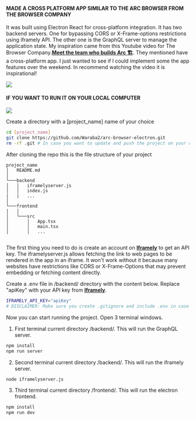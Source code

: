 #### MADE A CROSS PLATFORM APP SIMILAR TO THE ARC BROWSER FROM THE BROWSER COMPANY
It was built using Electron React for cross-platform integration. It has two backend servers. One 
for bypassing CORS or X-Frame-options restrictions using iframely API. The other one is the GraphQL
server to manage the application state. My inspiration came from this Youtube video for The 
Browser Company.**[Meet the team who builds Arc 🏗️](https://www.youtube.com/watch?v=JcnDHK_Lqlc)**.
They mentioned have a cross-platform app. I just wanted to see if I could implement some the app
features over the weekend. In recommend watching the video it is inspirational!

![](https://github.com/Waraba2/arc-browser-electron.git/demo.gif)

#### IF YOU WANT TO RUN IT ON YOUR LOCAL COMPUTER
![](https://github.com/Waraba2/arc-browser-electron.git/setup.gif)

Create a directory with a [project_name] name of your choice

```bash
cd [project_name]
git clone https://github.com/Waraba2/arc-browser-electron.git
rm -rf .git # In case you want to update and push the project on your own repo
```
After cloning the repo this is the file structure of your project
```
project_name
│   README.md
│
└───backend
│   │   iframelyserver.js
│   │   index.js
|   |   ...
│   
└───frontend
|   │   
│   └───src
│       │   App.tsx
│       │   main.tsx
│       │   ...
    
```
The first thing you need to do is create an account on **[Iframely](https://iframely.com/)** to get an
API key. The iframelyserver.js allows fetching the link to web pages to be 
rendered in the app in an iframe. It won't work without it because many websites have restrictions like CORS or X-Frame-Options that may prevent embedding or fetching content directly.

Create a .env file in /backend/ directory with the content below. Replace "apiKey" with your API key from **[Iframely](https://iframely.com/)**.
```bash
IFRAMELY_API_KEY="apiKey"
# DISCLAIMER: Make sure you create .gitignore and include .env in case you plan on pushing to your own repo.
```


Now you can start running the project. Open 3 terminal windows.

1. First terminal current directory /backend/. This will run the GraphQL server.
```bash
npm install 
npm run server
```
2. Second terminal current directory /backend/. This will run the iframely server.
```bash
node iframelyserver.js
```
3. Third terminal current directory /frontend/. This will run the electron frontend.
```bash
npm install
npm run dev
```
